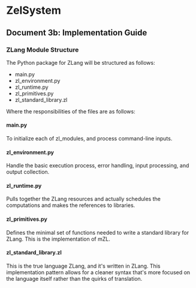 # ZelSystem
## Document 3b: Implementation Guide

### ZLang Module Structure
The Python package for ZLang will be structured as follows:

- main.py
- zl_environment.py
- zl_runtime.py
- zl_primitives.py
- zl_standard_library.zl

Where the responsibilities of the files are as follows:

#### main.py
To initialize each of zl_modules, and process command-line inputs.

#### zl_environment.py
Handle the basic execution process, error handling, input processing, and output
collection.

#### zl_runtime.py
Pulls together the ZLang resources and actually schedules the computations and
makes the references to libraries.

#### zl_primitives.py
Defines the minimal set of functions needed to write a standard library for
ZLang. This is the implementation of mZL.

#### zl_standard_library.zl
This is the true language ZLang, and it's written in ZLang. This implementation
pattern allows for a cleaner syntax that's more focused on the language itself
rather than the quirks of translation.

